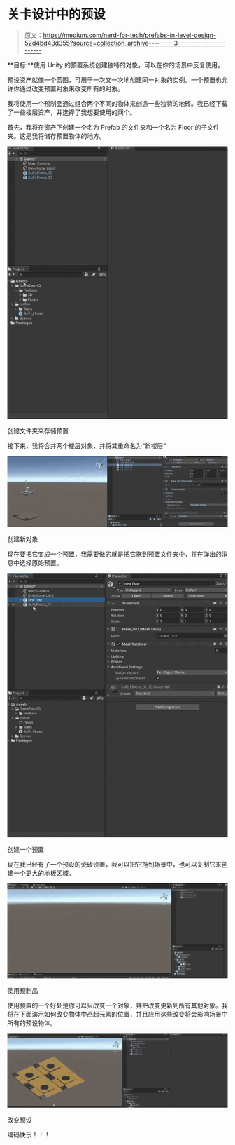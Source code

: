 # 关卡设计中的预设

> 原文：<https://medium.com/nerd-for-tech/prefabs-in-level-design-52d4bd43d355?source=collection_archive---------3----------------------->

**目标:**使用 Unity 的预置系统创建独特的对象，可以在你的场景中反复使用。

预设资产就像一个蓝图，可用于一次又一次地创建同一对象的实例。一个预置也允许你通过改变预置对象来改变所有的对象。

我将使用一个预制品通过组合两个不同的物体来创造一些独特的地砖。我已经下载了一些楼层资产，并选择了我想要使用的两个。

首先，我将在资产下创建一个名为 Prefab 的文件夹和一个名为 Floor 的子文件夹。这是我将储存预置物体的地方。

![](img/b031747f57cb46d1ed340fe4546ca3d2.png)

创建文件夹来存储预置

接下来，我将合并两个楼层对象，并将其重命名为“新楼层”

![](img/2d22b91285c60dd8e3d5a98d075e3ec8.png)

创建新对象

现在要把它变成一个预置，我需要做的就是把它拖到预置文件夹中，并在弹出的消息中选择原始预置。

![](img/f4b2404ee58326e4167c749035ceee09.png)

创建一个预置

现在我已经有了一个预设的瓷砖设置，我可以把它拖到场景中，也可以复制它来创建一个更大的地板区域。

![](img/6f06678deb68a712d96acfbba8d3e5d2.png)

使用预制品

使用预置的一个好处是你可以只改变一个对象，并把改变更新到所有其他对象。我将在下面演示如何改变物体中凸起元素的位置，并且应用这些改变将会影响场景中所有的预设物体。

![](img/c7085cf073f2df94e53f5d059f4b1bb4.png)

改变预设

编码快乐！！！